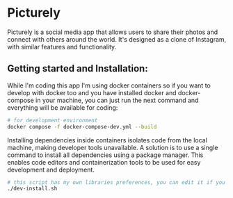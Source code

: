 # Picturely

Picturely is a social media app that allows users to share their photos
and connect with others around the world. It's designed as a clone of Instagram,
with similar features and functionality.

## Getting started and Installation:

While I'm coding this app I'm using docker containers so if you want to develop with docker
too and you have installed docker and docker-compose in your machine, you can just run the next
command and everything will be available for coding:

```sh
# for development environment
docker compose -f docker-compose-dev.yml --build
```

Installing dependencies inside containers isolates code from the local machine, making developer tools unavailable. A solution is to use a single command to install all dependencies using a package manager. This enables code editors and containerization tools to be used for easy development and deployment.

```sh
# this script has my own libraries preferences, you can edit it if you want.
./dev-install.sh
```
